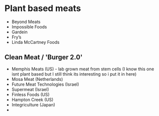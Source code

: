 # Plant based meats

- Beyond Meats
- Impossible Foods
- Gardein
- Fry’s
- Linda McCartney Foods


## Clean Meat / 'Burger 2.0'
- Memphis Meats (US) - lab grown meat from stem cells (I know this one isnt plant based but I still think its interesting so i put it in here)
- Mosa Meat (Netherlands)
- Future Meat Technologies (Israel)
- Supermeat (Israel)
- Finless Foods (US)
- Hampton Creek (US)
- Integriculture (Japan)
- 
